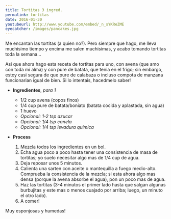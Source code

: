 ```yaml
---
title: Tortitas 3 ingred.
permalink: tortitas
date: 2016-01-30
youtubeurl: http://www.youtube.com/embed/_n_sYKReZME
eyecatcher: /images/pancakes.jpg
---
```


Me encantan las tortitas (a quien no?). Pero siempre que hago, me lleva muchisimo tiempo y encima me salen muchisimas, y acabo tomando tortitas toda la semana... 

Asi que ahora hago esta receta de tortitas para uno, con avena (que amo con toda mi alma) y con pure de batata, que tenia en el frigo; sin embargo, estoy casi segura de que pure de calabaza o incluso compota de manzana funcionarian igual de bien. Si lo intentais, hacedmelo saber!



* **Ingredientes**, _para 1_
  * 1/2 cup avena (copos finos)
  * 1/4 cup pure de batata/boniato (batata cocida y aplastada, sin agua)
  * 1 huevo
  * _Opcional: 1-2 tsp azucar_
  * _Opcional: 1/4 tsp canela_
  * _Opcional: 1/4 tsp levadura quimica_

* **Process**

  1. Mezcla todos los ingredientes en un bol. 
  2. Echa agua poco a poco hasta tener una consistencia de masa de tortitas; yo suelo necesitar algo mas de 1/4 cup de agua. 
  3. Deja reposar unos 5 minutos.
  4. Calienta una sarten con aceite o mantequilla a fuego medio-alto. Comprueba la consistencia de la mezcla; si esta ahora algo mas densa (porque la avena absorbe el agua), pon un poco mas de agua. 
  5. Haz las tortitas (3-4 minutos el primer lado hasta que salgan algunas burbujitas y este mas o menos cuajado por arriba; luego, un minuto el otro lado). 
  6. A comer!

Muy esponjosas y humedas!
